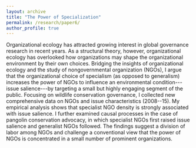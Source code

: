 ```yaml
---
layout: archive
title: "The Power of Specialization"
permalink: /research/paper6/
author_profile: true
---
```


Organizational ecology has attracted growing interest in global governance research in recent years. As a structural theory, however, organizational ecology has overlooked how organizations may shape the organizational environment by their own choices. Bridging the insights of organizational ecology and the study of nongovernmental organization (NGOs), I argue that the organizational choice of specialism (as opposed to generalism) increases the power of NGOs to influence an environmental condition---issue salience---by targeting a small but highly engaging segment of the public. Focusing on wildlife conservation governance, I collected new comprehensive data on NGOs and issue characteristics (2008--15). My empirical analysis shows that specialist NGO density is strongly associated with issue salience. I further examined causal processes in the case of pangolin conservation advocacy, in which specialist NGOs first raised issue salience and generalist NGOs followed. The findings suggest a division of labor among NGOs and challenge a conventional view that the power of NGOs is concentrated in a small number of prominent organizations.